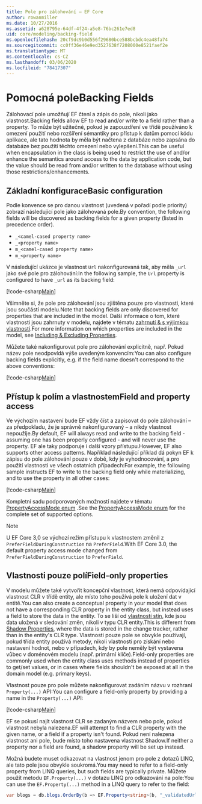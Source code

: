 ```yaml
---
title: Pole pro zálohování – EF Core
author: rowanmiller
ms.date: 10/27/2016
ms.assetid: a628795e-64df-4f24-a5e8-76bc261e7ed8
uid: core/modeling/backing-field
ms.openlocfilehash: 20cf9dc9b0d556f29680bce588bcbdc4ea48fa74
ms.sourcegitcommit: cc0ff36e46e9ed3527638f7208000e8521faef2e
ms.translationtype: MT
ms.contentlocale: cs-CZ
ms.lasthandoff: 03/06/2020
ms.locfileid: "78417307"
---
```

# <a name="backing-fields"></a><span data-ttu-id="78b6c-102">Pomocná pole</span><span class="sxs-lookup"><span data-stu-id="78b6c-102">Backing Fields</span></span>

<span data-ttu-id="78b6c-103">Zálohovací pole umožňují EF čtení a zápis do pole, nikoli jako vlastnost.</span><span class="sxs-lookup"><span data-stu-id="78b6c-103">Backing fields allow EF to read and/or write to a field rather than a property.</span></span> <span data-ttu-id="78b6c-104">To může být užitečné, pokud je zapouzdření ve třídě používáno k omezení použití nebo rozšíření sémantiky pro přístup k datům pomocí kódu aplikace, ale tato hodnota by měla být načtena z databáze nebo zapsána do databáze bez použití těchto omezení nebo vylepšení.</span><span class="sxs-lookup"><span data-stu-id="78b6c-104">This can be useful when encapsulation in the class is being used to restrict the use of and/or enhance the semantics around access to the data by application code, but the value should be read from and/or written to the database without using those restrictions/enhancements.</span></span>

## <a name="basic-configuration"></a><span data-ttu-id="78b6c-105">Základní konfigurace</span><span class="sxs-lookup"><span data-stu-id="78b6c-105">Basic configuration</span></span>

<span data-ttu-id="78b6c-106">Podle konvence se pro danou vlastnost (uvedená v pořadí podle priority) zobrazí následující pole jako zálohovaná pole.</span><span class="sxs-lookup"><span data-stu-id="78b6c-106">By convention, the following fields will be discovered as backing fields for a given property (listed in precedence order).</span></span> 

* `_<camel-cased property name>`
* `_<property name>`
* `m_<camel-cased property name>`
* `m_<property name>`

<span data-ttu-id="78b6c-107">V následující ukázce je vlastnost `Url` nakonfigurovaná tak, aby měla `_url` jako své pole pro zálohování:</span><span class="sxs-lookup"><span data-stu-id="78b6c-107">In the following sample, the `Url` property is configured to have `_url` as its backing field:</span></span>

[!code-csharp[Main](../../../samples/core/Modeling/Conventions/BackingField.cs#Sample)]

<span data-ttu-id="78b6c-108">Všimněte si, že pole pro zálohování jsou zjištěna pouze pro vlastnosti, které jsou součástí modelu.</span><span class="sxs-lookup"><span data-stu-id="78b6c-108">Note that backing fields are only discovered for properties that are included in the model.</span></span> <span data-ttu-id="78b6c-109">Další informace o tom, které vlastnosti jsou zahrnuty v modelu, najdete v tématu [zahrnutí & s výjimkou vlastností](included-properties.md).</span><span class="sxs-lookup"><span data-stu-id="78b6c-109">For more information on which properties are included in the model, see [Including & Excluding Properties](included-properties.md).</span></span>

<span data-ttu-id="78b6c-110">Můžete také nakonfigurovat pole pro zálohování explicitně, např. Pokud název pole neodpovídá výše uvedeným konvencím:</span><span class="sxs-lookup"><span data-stu-id="78b6c-110">You can also configure backing fields explicitly, e.g. if the field name doesn't correspond to the above conventions:</span></span>

[!code-csharp[Main](../../../samples/core/Modeling/FluentAPI/BackingField.cs?name=BackingField&highlight=5)]

## <a name="field-and-property-access"></a><span data-ttu-id="78b6c-111">Přístup k polím a vlastnostem</span><span class="sxs-lookup"><span data-stu-id="78b6c-111">Field and property access</span></span>

<span data-ttu-id="78b6c-112">Ve výchozím nastavení bude EF vždy číst a zapisovat do pole zálohování – za předpokladu, že je správně nakonfigurovaný – a nikdy vlastnost nepoužije.</span><span class="sxs-lookup"><span data-stu-id="78b6c-112">By default, EF will always read and write to the backing field - assuming one has been properly configured - and will never use the property.</span></span> <span data-ttu-id="78b6c-113">EF ale taky podporuje i další vzory přístupu.</span><span class="sxs-lookup"><span data-stu-id="78b6c-113">However, EF also supports other access patterns.</span></span> <span data-ttu-id="78b6c-114">Například následující příklad dá pokyn EF k zápisu do pole zálohování pouze v době, kdy je vyhodnocování, a pro použití vlastnosti ve všech ostatních případech:</span><span class="sxs-lookup"><span data-stu-id="78b6c-114">For example, the following sample instructs EF to write to the backing field only while materializing, and to use the property in all other cases:</span></span>

[!code-csharp[Main](../../../samples/core/Modeling/FluentAPI/BackingFieldAccessMode.cs?name=BackingFieldAccessMode&highlight=6)]

<span data-ttu-id="78b6c-115">Kompletní sadu podporovaných možností najdete v tématu [PropertyAccessMode enum](https://docs.microsoft.com/dotnet/api/microsoft.entityframeworkcore.propertyaccessmode) .</span><span class="sxs-lookup"><span data-stu-id="78b6c-115">See the [PropertyAccessMode enum](https://docs.microsoft.com/dotnet/api/microsoft.entityframeworkcore.propertyaccessmode) for the complete set of supported options.</span></span>

> [!NOTE]
> <span data-ttu-id="78b6c-116">U EF Core 3,0 se výchozí režim přístupu k vlastnostem změnil z `PreferFieldDuringConstruction` na `PreferField`.</span><span class="sxs-lookup"><span data-stu-id="78b6c-116">With EF Core 3.0, the default property access mode changed from `PreferFieldDuringConstruction` to `PreferField`.</span></span>

## <a name="field-only-properties"></a><span data-ttu-id="78b6c-117">Vlastnosti pouze polí</span><span class="sxs-lookup"><span data-stu-id="78b6c-117">Field-only properties</span></span>

<span data-ttu-id="78b6c-118">V modelu můžete také vytvořit koncepční vlastnost, která nemá odpovídající vlastnost CLR v třídě entity, ale místo toho používá pole k uložení dat v entitě.</span><span class="sxs-lookup"><span data-stu-id="78b6c-118">You can also create a conceptual property in your model that does not have a corresponding CLR property in the entity class, but instead uses a field to store the data in the entity.</span></span> <span data-ttu-id="78b6c-119">To se liší od [vlastností stín](shadow-properties.md), kde jsou data uložená v sledování změn, nikoli v typu CLR entity.</span><span class="sxs-lookup"><span data-stu-id="78b6c-119">This is different from [Shadow Properties](shadow-properties.md), where the data is stored in the change tracker, rather than in the entity's CLR type.</span></span> <span data-ttu-id="78b6c-120">Vlastnosti pouze pole se obvykle používají, pokud třída entity používá metody, nikoli vlastnosti pro získání nebo nastavení hodnot, nebo v případech, kdy by pole neměly být vystavena vůbec v doménovém modelu (např. primární klíče).</span><span class="sxs-lookup"><span data-stu-id="78b6c-120">Field-only properties are commonly used when the entity class uses methods instead of properties to get/set values, or in cases where fields shouldn't be exposed at all in the domain model (e.g. primary keys).</span></span>

<span data-ttu-id="78b6c-121">Vlastnost pouze pro pole můžete nakonfigurovat zadáním názvu v rozhraní `Property(...)` API:</span><span class="sxs-lookup"><span data-stu-id="78b6c-121">You can configure a field-only property by providing a name in the `Property(...)` API:</span></span>

[!code-csharp[Main](../../../samples/core/Modeling/FluentAPI/BackingFieldNoProperty.cs#Sample)]

<span data-ttu-id="78b6c-122">EF se pokusí najít vlastnost CLR se zadaným názvem nebo pole, pokud vlastnost nebyla nalezena.</span><span class="sxs-lookup"><span data-stu-id="78b6c-122">EF will attempt to find a CLR property with the given name, or a field if a property isn't found.</span></span> <span data-ttu-id="78b6c-123">Pokud není nalezena vlastnost ani pole, bude místo toho nastavena vlastnost Shadow.</span><span class="sxs-lookup"><span data-stu-id="78b6c-123">If neither a property nor a field are found, a shadow property will be set up instead.</span></span>

<span data-ttu-id="78b6c-124">Možná budete muset odkazovat na vlastnost jenom pro pole z dotazů LINQ, ale tato pole jsou obvykle soukromá.</span><span class="sxs-lookup"><span data-stu-id="78b6c-124">You may need to refer to a field-only property from LINQ queries, but such fields are typically private.</span></span> <span data-ttu-id="78b6c-125">Můžete použít metodu `EF.Property(...)` v dotazu LINQ pro odkazování na pole:</span><span class="sxs-lookup"><span data-stu-id="78b6c-125">You can use the `EF.Property(...)` method in a LINQ query to refer to the field:</span></span>

``` csharp
var blogs = db.blogs.OrderBy(b => EF.Property<string>(b, "_validatedUrl"));
```
